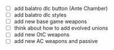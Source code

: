 - [ ] add balatro dlc button (Ante Chamber)
- [ ] add balatro dlc styles
- [ ] add new base game weapons
- [ ] think about how to add evolved unions
- [ ] add new OtC weapons
- [ ] add new AC weapons and passive